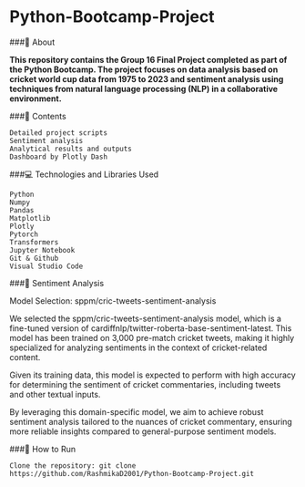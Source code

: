 # Python-Bootcamp-Project

###📖 About

**This repository contains the Group 16 Final Project completed as part of the Python Bootcamp. The project focuses on data analysis based on cricket world cup data from 1975 to 2023 and sentiment analysis using techniques from natural language processing (NLP) in a collaborative environment.**

###📂 Contents

    Detailed project scripts
    Sentiment analysis
    Analytical results and outputs
    Dashboard by Plotly Dash

###💻 Technologies and Libraries Used

    Python
    Numpy
    Pandas
    Matplotlib
    Plotly
    Pytorch
    Transformers
    Jupyter Notebook
    Git & Github
    Visual Studio Code

###💬 Sentiment Analysis

Model Selection: sppm/cric-tweets-sentiment-analysis
    
We selected the sppm/cric-tweets-sentiment-analysis model, which is a fine-tuned version of cardiffnlp/twitter-roberta-base-sentiment-latest. This model has been trained on 3,000 pre-match cricket tweets, making it highly specialized for analyzing sentiments in the context of cricket-related content.
    
Given its training data, this model is expected to perform with high accuracy for determining the sentiment of cricket commentaries, including tweets and other textual  inputs.
    
By leveraging this domain-specific model, we aim to achieve robust sentiment analysis tailored to the nuances of cricket commentary, ensuring more reliable insights    compared to general-purpose sentiment models.

###🚀 How to Run

    Clone the repository: git clone https://github.com/RashmikaD2001/Python-Bootcamp-Project.git    

